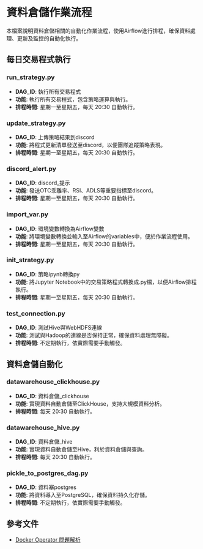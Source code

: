 # 資料倉儲作業流程

本檔案說明資料倉儲相關的自動化作業流程，使用Airflow進行排程，確保資料處理、更新及監控的自動化執行。

## 每日交易程式執行

### run_strategy.py
- **DAG_ID**: 執行所有交易程式
- **功能**: 執行所有交易程式，包含策略運算與執行。
- **排程時間**: 星期一至星期五，每天 20:30 自動執行。

### update_strategy.py
- **DAG_ID**: 上傳策略結果到discord
- **功能**: 將程式更新清單發送至discord，以便團隊追蹤策略表現。
- **排程時間**: 星期一至星期五，每天 20:30 自動執行。

### discord_alert.py
- **DAG_ID**: discord_提示
- **功能**: 發送OTC乖離率、RSI、ADLS等重要指標至discord。
- **排程時間**: 星期一至星期五，每天 20:30 自動執行。

### import_var.py
- **DAG_ID**: 環境變數轉換為Airflow變數
- **功能**: 將環境變數轉換並輸入至Airflow的variables中，便於作業流程使用。
- **排程時間**: 星期一至星期五，每天 20:30 自動執行。

### init_strategy.py
- **DAG_ID**: 策略ipynb轉換py
- **功能**: 將Jupyter Notebook中的交易策略程式轉換成.py檔，以便Airflow排程執行。
- **排程時間**: 星期一至星期五，每天 20:30 自動執行。

### test_connection.py
- **DAG_ID**: 測試Hive與WebHDFS連線
- **功能**: 測試與Hadoop的連線是否保持正常，確保資料處理無障礙。
- **排程時間**: 不定期執行，依實際需要手動觸發。

## 資料倉儲自動化

### datawarehouse_clickhouse.py
- **DAG_ID**: 資料倉儲_clickhouse
- **功能**: 實現資料自動倉儲至ClickHouse，支持大規模資料分析。
- **排程時間**: 每天 20:30 自動執行。

### datawarehouse_hive.py
- **DAG_ID**: 資料倉儲_hive
- **功能**: 實現資料自動倉儲至Hive，利於資料倉儲與查詢。
- **排程時間**: 每天 20:30 自動執行。

### pickle_to_postgres_dag.py
- **DAG_ID**: 資料塞postgres
- **功能**: 將資料導入至PostgreSQL，確保資料持久化存儲。
- **排程時間**: 不定期執行，依實際需要手動觸發。

## 參考文件

- [Docker Operator 問題解析](docker_operator.md)
